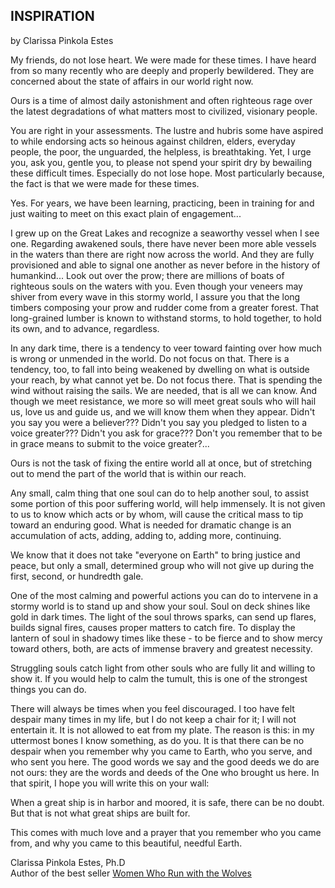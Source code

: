 <div id="wikitext">

<div style="display: none;">

Summary:an inspirational letter from Clarissa Pinkola Estes
Parent:(Main.)<span
class="wikiword">[SpiritualityAndBeliefs](http://wiki.tamouse.org?n=Main.SpiritualityAndBeliefs?action=print)</span>
<span
class="wikiword">[IncludeMe](http://wiki.tamouse.org?n=Main.IncludeMe?action=edit)[?](http://wiki.tamouse.org?n=Main.IncludeMe?action=edit)</span>:[SpiritualityAndBeliefs](http://wiki.tamouse.org?n=Main.SpiritualityAndBeliefs?action=print)
Categories:[Humanism](http://wiki.tamouse.org?n=Category.Humanism),[Articles](http://wiki.tamouse.org?n=Category.Articles),[Quotes](http://wiki.tamouse.org?n=Category.Quotes)
Tags: inspirateion, quote

</div>

<div class="vspace">

</div>

INSPIRATION
-----------

by Clarissa Pinkola Estes

My friends, do not lose heart. We were made for these times. I have
heard from so many recently who are deeply and properly bewildered. They
are concerned about the state of affairs in our world right now.

Ours is a time of almost daily astonishment and often righteous rage
over the latest degradations of what matters most to civilized,
visionary people.

You are right in your assessments. The lustre and hubris some have
aspired to while endorsing acts so heinous against children, elders,
everyday people, the poor, the unguarded, the helpless, is breathtaking.
Yet, I urge you, ask you, gentle you, to please not spend your spirit
dry by bewailing these difficult times. Especially do not lose hope.
Most particularly because, the fact is that we were made for these
times.

Yes. For years, we have been learning, practicing, been in training for
and just waiting to meet on this exact plain of engagement...

I grew up on the Great Lakes and recognize a seaworthy vessel when I see
one. Regarding awakened souls, there have never been more able vessels
in the waters than there are right now across the world. And they are
fully provisioned and able to signal one another as never before in the
history of humankind... Look out over the prow; there are millions of
boats of righteous souls on the waters with you. Even though your
veneers may shiver from every wave in this stormy world, I assure you
that the long timbers composing your prow and rudder come from a greater
forest. That long-grained lumber is known to withstand storms, to hold
together, to hold its own, and to advance, regardless.

In any dark time, there is a tendency to veer toward fainting over how
much is wrong or unmended in the world. Do not focus on that. There is a
tendency, too, to fall into being weakened by dwelling on what is
outside your reach, by what cannot yet be. Do not focus there. That is
spending the wind without raising the sails. We are needed, that is all
we can know. And though we meet resistance, we more so will meet great
souls who will hail us, love us and guide us, and we will know them when
they appear. Didn't you say you were a believer??? Didn't you say you
pledged to listen to a voice greater??? Didn't you ask for grace???
Don't you remember that to be in grace means to submit to the voice
greater?...

Ours is not the task of fixing the entire world all at once, but of
stretching out to mend the part of the world that is within our reach.

Any small, calm thing that one soul can do to help another soul, to
assist some portion of this poor suffering world, will help immensely.
It is not given to us to know which acts or by whom, will cause the
critical mass to tip toward an enduring good. What is needed for
dramatic change is an accumulation of acts, adding, adding to, adding
more, continuing.

We know that it does not take "everyone on Earth" to bring justice and
peace, but only a small, determined group who will not give up during
the first, second, or hundredth gale.

One of the most calming and powerful actions you can do to intervene in
a stormy world is to stand up and show your soul. Soul on deck shines
like gold in dark times. The light of the soul throws sparks, can send
up flares, builds signal fires, causes proper matters to catch fire. To
display the lantern of soul in shadowy times like these - to be fierce
and to show mercy toward others, both, are acts of immense bravery and
greatest necessity.

Struggling souls catch light from other souls who are fully lit and
willing to show it. If you would help to calm the tumult, this is one of
the strongest things you can do.

There will always be times when you feel discouraged. I too have felt
despair many times in my life, but I do not keep a chair for it; I will
not entertain it. It is not allowed to eat from my plate. The reason is
this: in my uttermost bones I know something, as do you. It is that
there can be no despair when you remember why you came to Earth, who you
serve, and who sent you here. The good words we say and the good deeds
we do are not ours: they are the words and deeds of the One who brought
us here. In that spirit, I hope you will write this on your wall:

When a great ship is in harbor and moored, it is safe, there can be no
doubt. But that is not what great ships are built for.

This comes with much love and a prayer that you remember who you came
from, and why you came to this beautiful, needful Earth.

Clarissa Pinkola Estes, Ph.D\
Author of the best seller [Women Who Run with the
Wolves](http://www.goodreads.com/book/title/Women%20Who%20Run%20with%20the%20Wolves)

</div>

